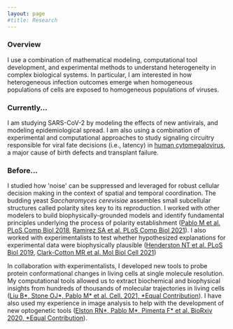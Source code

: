 ```yaml
---
layout: page
#title: Research
---
```

### Overview
I use a combination of mathematical modeling, computational tool development, and experimental methods to understand heterogeneity in complex biological systems. In particular, I am interested in how heterogeneous infection outcomes emerge when homogeneous populations of cells are exposed to homogeneous populations of viruses.

### Currently...
I am studying SARS-CoV-2 by modeling the effects of new antivirals, and modeling epidemiological spread. I am also using a combination of experimental and computational approaches to study signaling circuitry responsible for viral fate decisions (i.e., latency) in [human cytomegalovirus](https://www.cdc.gov/cmv/overview.html), a major cause of birth defects and transplant failure.

### Before...
I studied how 'noise' can be suppressed and leveraged for robust cellular decision making in the context of spatial and temporal coordination. The budding yeast <i>Saccharomyces cerevisiae</i> assembles small subcellular structures called polarity sites key to its reproduction. I worked with other modelers to build biophysically-grounded models and identify fundamental principles underlying the process of polarity establishment ([Pablo M et al. PLoS Comp Biol 2018](https://journals.plos.org/ploscompbiol/article?id=10.1371/journal.pcbi.1006016), [Ramirez SA et al. PLoS Comp Biol 2021](https://doi.org/10.1371/journal.pcbi.1008525)). I also worked with experimentalists to test whether hypothesized explanations for experimental data were biophysically plausible ([Henderston NT et al. PLoS Biol 2019](https://journals.plos.org/plosbiology/article?rev=2&id=10.1371/journal.pbio.3000484), [Clark-Cotton MR et al. Mol Biol Cell 2021](https://www.molbiolcell.org/doi/abs/10.1091/mbc.E21-02-0068))

In collaboration with experimentalists, I developed new tools to probe protein conformational changes in living cells at single molecule resolution.
My computational tools allowed us to extract biochemical and biophysical insights from hundreds of thousands of molecular trajectories in living cells ([Liu B*, Stone OJ*, Pablo M* et al. Cell. 2021, *Equal Contribution](https://doi.org/10.1016/j.cell.2021.09.026)). I have also used my experience in image analysis to help with the development of new optogenetic tools ([Elston RN*, Pablo M*, Pimenta F* et al. BioRxiv 2020, *Equal Contribution](https://www.biorxiv.org/content/10.1101/2020.12.11.421990v2)).
